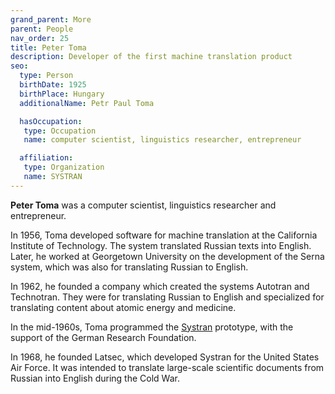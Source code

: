 ```yaml
---
grand_parent: More
parent: People
nav_order: 25
title: Peter Toma
description: Developer of the first machine translation product
seo:
  type: Person
  birthDate: 1925
  birthPlace: Hungary
  additionalName: Petr Paul Toma

  hasOccupation:
   type: Occupation
   name: computer scientist, linguistics researcher, entrepreneur

  affiliation:
   type: Organization
   name: SYSTRAN
---
```


**Peter Toma** was a computer scientist, linguistics researcher and entrepreneur.

In 1956, Toma developed software for machine translation at the California Institute of Technology.
The system translated Russian texts into English.
Later, he worked at Georgetown University on the development of the Serna system, which was also for translating Russian to English.

In 1962, he founded a company which created the systems Autotran and Technotran.
They were for translating Russian to English and specialized for translating content about atomic energy and medicine.

In the mid-1960s, Toma programmed the [Systran](/industry/companies.md#systran) prototype, with the support of the German Research Foundation.

In 1968, he founded Latsec, which developed Systran for the United States Air Force.
It was intended to translate large-scale scientific documents from Russian into English during the Cold War.
